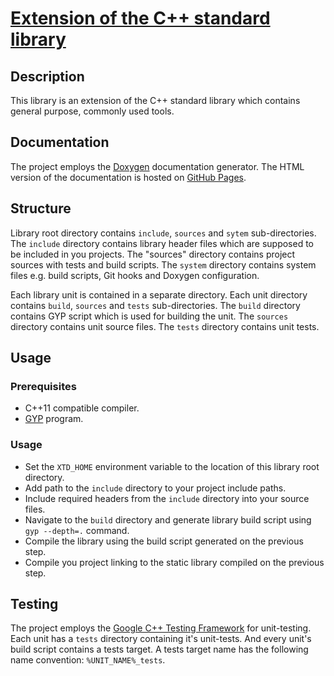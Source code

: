 # [Extension of the C++ standard library](http://kolyunya.github.io/xtd/namespacextd.html)

## Description

This library is an extension of the C++ standard library which contains general purpose, commonly used tools.

## Documentation
The project employs the [Doxygen](http://www.doxygen.org/) documentation generator. The HTML version of the documentation is hosted on [GitHub Pages](http://kolyunya.github.io/xtd/namespacextd.html).

## Structure

Library root directory contains `include`, `sources` and `sytem` sub-directories. The `include` directory contains library header files which are supposed to be included in you projects. The "sources" directory contains project sources with tests and build scripts. The `system` directory contains system files e.g. build scripts, Git hooks and Doxygen configuration.

Each library unit is contained in a separate directory. Each unit directory contains `build`, `sources` and `tests` sub-directories. The `build` directory contains GYP script which is used for building the unit. The `sources` directory contains unit source files. The `tests` directory contains unit tests.

## Usage

### Prerequisites
  + C++11 compatible compiler.
  + [GYP](http://en.wikipedia.org/wiki/GYP_(software)) program.

### Usage
  + Set the `XTD_HOME` environment variable to the location of this library root directory.
  + Add path to the `include` directory to your project include paths.
  + Include required headers from the `include` directory into your source files.
  + Navigate to the `build` directory and generate library build script using `gyp --depth=.` command.
  + Compile the library using the build script generated on the previous step.
  + Compile you project linking to the static library compiled on the previous step.

## Testing

The project employs the [Google C++ Testing Framework](https://en.wikipedia.org/wiki/Google_C%2B%2B_Testing_Framework) for unit-testing. Each unit has a `tests` directory containing it's unit-tests. And every unit's build script contains a tests target. A tests target name has the following name convention: `%UNIT_NAME%_tests`.